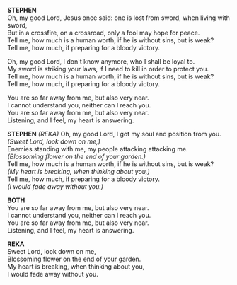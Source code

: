 **STEPHEN**  
Oh, my good Lord, Jesus once said: one is lost from sword, when living with sword,  
But in a crossfire, on a crossroad, only a fool may hope for peace.  
Tell me, how much is a human worth, if he is without sins, but is weak?  
Tell me, how much, if preparing for a bloody victory.  

Oh, my good Lord, I don't know anymore, who I shall be loyal to.  
My sword is striking your laws, if I need to kill in order to protect you.  
Tell me, how much is a human worth, if he is without sins, but is weak?  
Tell me, how much, if preparing for a bloody victory.  

You are so far away from me, but also very near.  
I cannot understand you, neither can I reach you.  
You are so far away from me, but also very near.  
Listening, and I feel, my heart is answering.

**STEPHEN** *(REKA)*
Oh, my good Lord, I got my soul and position from you.  
*(Sweet Lord, look down on me,)*  
Enemies standing with me, my people attacking attacking me.  
*(Blossoming flower on the end of your garden.)*  
Tell me, how much is a human worth, if he is without sins, but is weak?  
*(My heart is breaking, when thinking about you,)*  
Tell me, how much, if preparing for a bloody victory.  
*(I would fade away without you.)*

**BOTH**  
You are so far away from me, but also very near.  
I cannot understand you, neither can I reach you.  
You are so far away from me, but also very near.  
Listening, and I feel, my heart is answering.

**REKA**  
Sweet Lord, look down on me,  
Blossoming flower on the end of your garden.  
My heart is breaking, when thinking about you,  
I would fade away without you.
